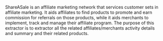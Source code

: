 ShareASale is an affiliate marketing network that services customer sets in affiliate marketing. It aids affiliates to find products to promote and earn commission for referrals on those products, while it aids merchants to implement, track and manage their affiliate program. 
The purpose of this extractor is to extractor all the related affiliates/merchants activity details and summary and their related products.